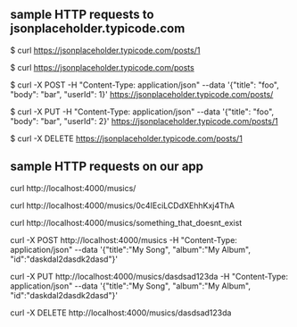## sample HTTP requests to jsonplaceholder.typicode.com

$ curl https://jsonplaceholder.typicode.com/posts/1

$ curl https://jsonplaceholder.typicode.com/posts

$ curl -X POST -H "Content-Type: application/json" --data '{"title": "foo", "body": "bar", "userId": 1}' https://jsonplaceholder.typicode.com/posts/

$ curl -X PUT -H "Content-Type: application/json" --data '{"title": "foo", "body": "bar", "userId": 2}' https://jsonplaceholder.typicode.com/posts/1

$ curl -X DELETE https://jsonplaceholder.typicode.com/posts/1



## sample HTTP requests on our app

curl http://localhost:4000/musics/

curl http://localhost:4000/musics/0c4IEciLCDdXEhhKxj4ThA

curl http://localhost:4000/musics/something_that_doesnt_exist

curl -X POST http://localhost:4000/musics -H "Content-Type: application/json" --data '{"title":"My Song", "album":"My Album", "id":"daskdal2dasdk2dasd"}'

curl -X PUT http://localhost:4000/musics/dasdsad123da -H "Content-Type: application/json" --data '{"title":"My Song", "album":"My Album", "id":"daskdal2dasdk2dasd"}'

curl -X DELETE http://localhost:4000/musics/dasdsad123da

